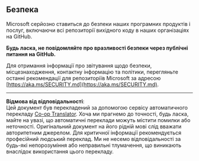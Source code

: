 <!--
CO_OP_TRANSLATOR_METADATA:
{
  "original_hash": "7229f7490ea61a04330b79651ac4d37e",
  "translation_date": "2025-09-10T05:55:13+00:00",
  "source_file": "SECURITY.md",
  "language_code": "uk"
}
-->
## Безпека

Microsoft серйозно ставиться до безпеки наших програмних продуктів і послуг, включаючи всі репозиторії вихідного коду в наших організаціях на GitHub.

**Будь ласка, не повідомляйте про вразливості безпеки через публічні питання на GitHub.**

Для отримання інформації про звітування щодо безпеки, місцезнаходження, контактну інформацію та політики, перегляньте останні рекомендації для репозиторіїв Microsoft за адресою [https://aka.ms/SECURITY.md](https://aka.ms/SECURITY.md).

---

**Відмова від відповідальності**:  
Цей документ був перекладений за допомогою сервісу автоматичного перекладу [Co-op Translator](https://github.com/Azure/co-op-translator). Хоча ми прагнемо до точності, будь ласка, майте на увазі, що автоматичні переклади можуть містити помилки або неточності. Оригінальний документ на його рідній мові слід вважати авторитетним джерелом. Для критичної інформації рекомендується професійний людський переклад. Ми не несемо відповідальності за будь-які непорозуміння або неправильні тлумачення, що виникають внаслідок використання цього перекладу.